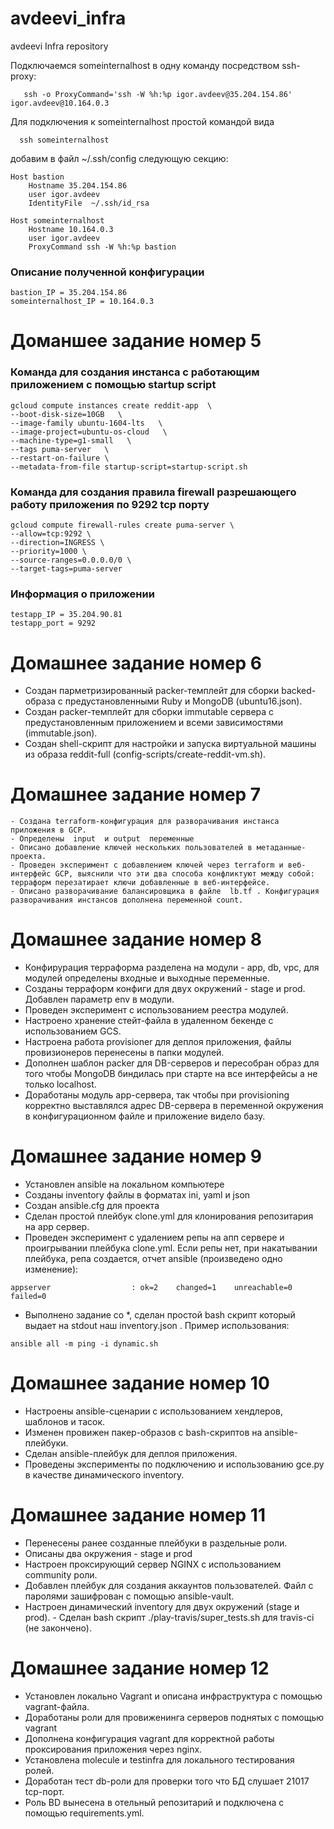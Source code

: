 # avdeevi_infra
avdeevi Infra repository

 Подключаемся someinternalhost  в одну команду посредством  ssh-proxy:
```
   ssh -o ProxyCommand='ssh -W %h:%p igor.avdeev@35.204.154.86' igor.avdeev@10.164.0.3
```
 Для подключения к someinternalhost  простой командой вида 

```
  ssh someinternalhost
```

добавим в файл ~/.ssh/config следующую секцию:

```
Host bastion
    Hostname 35.204.154.86
    user igor.avdeev
    IdentityFile  ~/.ssh/id_rsa

Host someinternalhost
    Hostname 10.164.0.3
    user igor.avdeev
    ProxyCommand ssh -W %h:%p bastion       
```

### Описание полученной конфигурации
```
bastion_IP = 35.204.154.86
someinternalhost_IP = 10.164.0.3 
```

# Доманшее задание номер 5
### Команда для создания  инстанса с работающим приложением с помощью  startup script

```
gcloud compute instances create reddit-app  \
--boot-disk-size=10GB   \
--image-family ubuntu-1604-lts   \
--image-project=ubuntu-os-cloud   \
--machine-type=g1-small   \
--tags puma-server   \
--restart-on-failure \
--metadata-from-file startup-script=startup-script.sh
```
### Команда для создания правила firewall разрешающего работу приложения по 9292 tcp порту

```
gcloud compute firewall-rules create puma-server \
--allow=tcp:9292 \
--direction=INGRESS \
--priority=1000 \
--source-ranges=0.0.0.0/0 \
--target-tags=puma-server 
```
### Информация о приложении 
```
testapp_IP = 35.204.90.81
testapp_port = 9292 
```

# Домашнее задание номер 6

 - Создан парметризированный packer-темплейт для сборки backed-образа с предустановленными  Ruby и MongoDB (ubuntu16.json). 
 - Создан packer-темплейт для сборки immutable сервера с предустановленным приложением и всеми зависимостями (immutable.json).
 - Создан shell-скрипт для настройки и запуска виртуальной машины из образа reddit-full (config-scripts/create-reddit-vm.sh).  

# Домашнее задание номер 7

    - Создана terraform-конфигурация для разворачивания инстанса приложения в GCP. 
    - Определены  input  и output  переменные
    - Описано добавление ключей нескольких пользователей в метаданные-проекта.
    - Проведен эксперимент с добавлением ключей через terraform и веб-интерфейс GCP, выяснили что эти два способа конфликтуют между собой: терраформ перезатирает ключи добавленные в веб-интерфейсе. 
    - Описано разворачивание балансировщика в файле  lb.tf . Конфигурация разворачивания инстансов дополнена переменной count.


# Домашнее задание номер 8
 - Конфирурация терраформа разделена на модули -  app, db, vpc, для модулей определены входные и выходные переменные. 
 - Созданы терраформ конфиги для двух окружений  - stage и prod. Добавлен параметр  env  в модули. 
 - Проведен эксперимент с использованием реестра модулей. 
 - Настроено хранение стейт-файла в удаленном бекенде с использованием GCS.
 - Настроена работа provisioner для деплоя приложения, файлы  провизионеров перенесены в папки модулей.
 - Дополнен шаблон packer для DB-серверов  и пересобран образ для того чтобы  MongoDB биндилась при старте на все интерфейсы а не только localhost.
 - Доработаны модуль  app-сервера, так чтобы при provisioning корректно выставлялcя адрес DB-сервера в переменной окружения в конфигурационном файле и приложение видело базу. 

# Домашнее задание номер 9
 - Установлен  ansible на локальном компьютере
 - Созданы  inventory файлы в форматах  ini, yaml и json
 - Cоздан ansible.cfg для проекта
 - Сделан простой плейбук clone.yml для клонирования репозитария на app сервер.
 - Проведен эксперимент с удалением репы на апп сервере и проигрывании плейбука  clone.yml. Если репы нет, при накатывании плейбука, репа создается, отчет ansible (произведено одно изменение):
```
appserver                  : ok=2    changed=1    unreachable=0    failed=0   
```
 - Выполнено задание со *, сделан простой bash скрипт который выдает на  stdout наш  inventory.json . Пример использования:
```
ansible all -m ping -i dynamic.sh
```
# Домашнее задание номер 10
 - Настроены ansible-сценарии с использованием хендлеров, шаблонов и тасок. 
 - Изменен провижен пакер-образов с bash-скриптов на ansible-плейбуки.
 - Сделан ansible-плейбук для деплоя приложения.
 - Проведены эксперименты по подключению и использованию gce.py  в качестве динамического inventory. 

# Домашнее задание номер 11
 - Перенесены ранее созданные плейбуки в раздельные роли.
 - Описаны два окружения - stage  и prod
 - Настроен проксирующий сервер NGINX c использованием community роли.
 - Добавлен плейбук для создания аккаунтов пользователей. Файл с паролями зашифрован c помощью ansible-vault.
 - Настроен динамический  inventory для двух окружений (stage и prod). - Сделан bash скрипт ./play-travis/super_tests.sh для travis-ci (не закончено).

# Домашнее задание номер 12
 - Установлен локально Vagrant и описана инфраструктура с помощью  vagrant-файла. 
 - Доработаны роли для провиженинга серверов поднятых с помощью  vagrant
 - Дополнена конфигурация vagrant  для корректной работы проксирования приложения через nginx.
 - Установлена molecule  и testinfra для локального тестирования ролей. 
 - Доработан тест db-роли для проверки того что БД слушает 21017 tcp-порт.
 - Роль BD вынесена в отельный репозитарий и подключена с помощью requirements.yml.
 


